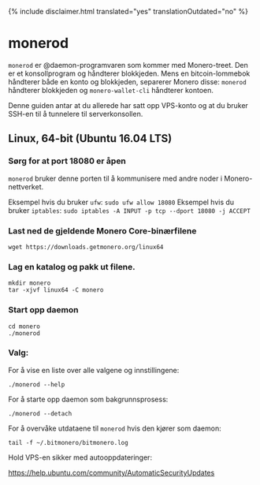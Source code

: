 {% include disclaimer.html translated="yes" translationOutdated="no" %}

# monerod

`monerod` er @daemon-programvaren som kommer med Monero-treet. Den er et konsollprogram og håndterer blokkjeden. Mens en bitcoin-lommebok håndterer både en konto og blokkjeden, separerer Monero disse: `monerod` håndterer blokkjeden og `monero-wallet-cli` håndterer kontoen.

Denne guiden antar at du allerede har satt opp VPS-konto og at du bruker SSH-en til å tunnelere til serverkonsollen.

## Linux, 64-bit (Ubuntu 16.04 LTS)

### Sørg for at port 18080 er åpen

`monerod` bruker denne porten til å kommunisere med andre noder i Monero-nettverket.

Eksempel hvis du bruker `ufw`: `sudo ufw allow 18080`
Eksempel hvis du bruker `iptables`: `sudo iptables -A INPUT -p tcp --dport 18080 -j ACCEPT`

### Last ned de gjeldende Monero Core-binærfilene

    wget https://downloads.getmonero.org/linux64

### Lag en katalog og pakk ut filene.

    mkdir monero
    tar -xjvf linux64 -C monero

### Start opp daemon

    cd monero
    ./monerod

### Valg:

For å vise en liste over alle valgene og innstillingene:

    ./monerod --help

For å starte opp daemon som bakgrunnsprosess:

    ./monerod --detach

For å overvåke utdataene til `monerod` hvis den kjører som daemon:

    tail -f ~/.bitmonero/bitmonero.log

Hold VPS-en sikker med autooppdateringer:

https://help.ubuntu.com/community/AutomaticSecurityUpdates


